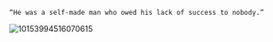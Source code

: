 ```
“He was a self-made man who owed his lack of success to nobody.”
```
![10153994516070615](https://user-images.githubusercontent.com/2799033/163412357-567e8957-8109-4e69-a9f1-af928aa953ae.png)
